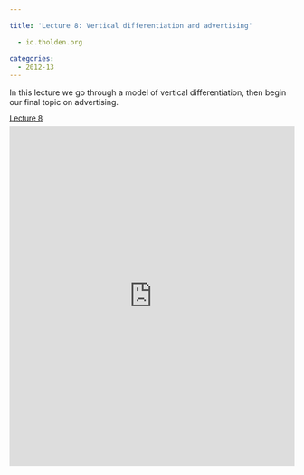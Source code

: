 ```yaml
---

title: 'Lecture 8: Vertical differentiation and advertising'

  - io.tholden.org

categories:
  - 2012-13
---
```

In this lecture we go through a model of vertical differentiation, then begin our final topic on advertising.  <a title="View Lecture 8 on Scribd" href="http://www.scribd.com/doc/114873001/Lecture-8" style="margin: 12px auto 6px auto; font-family: Helvetica,Arial,Sans-serif; font-style: normal; font-variant: normal; font-weight: normal; font-size: 14px; line-height: normal; font-size-adjust: none; font-stretch: normal; -x-system-font: none; display: block; text-decoration: underline;">Lecture 8</a><iframe src="http://www.scribd.com/embeds/114873001/content?start_page=1&view_mode=scroll&access_key=key-2jn5e3t2jww9ymkvfjab" data-auto-height="true" data-aspect-ratio="1.33333333333333" scrolling="no" width="100%" height="600" frameborder="0"></iframe>